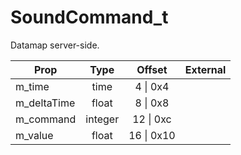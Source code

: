 # SoundCommand_t
Datamap server-side.

|Prop|Type|Offset|External|
|---|:-:|:-:|--:|
|m_time|time|4 \| 0x4||
|m_deltaTime|float|8 \| 0x8||
|m_command|integer|12 \| 0xc||
|m_value|float|16 \| 0x10||
